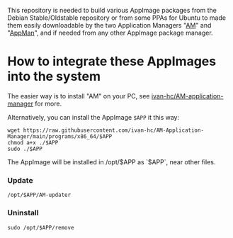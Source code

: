 This repository is needed to build various AppImage packages from the Debian Stable/Oldstable repository or from some PPAs for Ubuntu to made them easily downloadable by the two Application Managers "[AM](https://github.com/ivan-hc/AM-Application-Manager)"
and "[AppMan](https://github.com/ivan-hc/AppMan)", and if needed from any other AppImage package manager.

# How to integrate these AppImages into the system
The easier way is to install "AM" on your PC, see [ivan-hc/AM-application-manager](https://github.com/ivan-hc/AM-application-manager) for more.

Alternatively, you can install the AppImage `$APP` it this way:

    wget https://raw.githubusercontent.com/ivan-hc/AM-Application-Manager/main/programs/x86_64/$APP
    chmod a+x ./$APP
    sudo ./$APP
The AppImage will be installed in /opt/$APP as `$APP`, near other files.
### Update

    /opt/$APP/AM-updater
### Uninstall

    sudo /opt/$APP/remove
